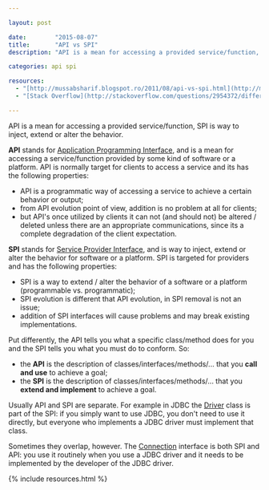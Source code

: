 ```yaml
---

layout: post

date:        "2015-08-07"
title:       "API vs SPI"
description: "API is a mean for accessing a provided service/function, SPI is way to inject, extend or alter the behavior."

categories: api spi

resources:
  - "[http://mussabsharif.blogspot.ro/2011/08/api-vs-spi.html](http://mussabsharif.blogspot.ro/2011/08/api-vs-spi.html)"
  - "[Stack Overflow](http://stackoverflow.com/questions/2954372/difference-between-spi-and-api)"

---
```



API is a mean for accessing a provided service/function, SPI is way to inject, extend or alter the behavior.

**API** stands for [Application Programming Interface](https://en.wikipedia.org/wiki/Application_programming_interface), and is a mean for accessing a service/function provided by some kind of software or a platform. API is normally target for clients to access a service and its has the following properties:
- API is a programmatic way of accessing a service to achieve a certain behavior or output;
- from API evolution point of view, addition is no problem at all for clients;
- but API's once utilized by clients it can not (and should not) be altered / deleted unless there are an appropriate communications, since its a complete degradation of the client expectation.

**SPI** stands for [Service Provider Interface](https://en.wikipedia.org/wiki/Service_provider_interface), and is way to inject, extend or alter the behavior for software or a platform. SPI is targeted for providers and has the following properties:
- SPI is a way to extend / alter the behavior of a software or a platform (programmable vs. programmatic);
- SPI evolution is different that API evolution, in SPI removal is not an issue;
- addition of SPI interfaces will cause problems and may break existing implementations.

Put differently, the API tells you what a specific class/method does for you and the SPI tells you what you must do to conform. So:
- the **API** is the description of classes/interfaces/methods/... that you **call and use** to achieve a goal;
- the **SPI** is the description of classes/interfaces/methods/... that you **extend and implement** to achieve a goal.

Usually API and SPI are separate. For example in JDBC the <a href="http://java.sun.com/javase/6/docs/api/java/sql/Driver.html">Driver</a> class is part of the SPI: if you simply want to use JDBC, you don't need to use it directly, but everyone who implements a JDBC driver must implement that class.

Sometimes they overlap, however. The <a href="http://java.sun.com/javase/6/docs/api/java/sql/Connection.html">Connection</a> interface is both SPI and API: you use it routinely when you use a JDBC driver and it needs to be implemented by the developer of the JDBC driver.


{% include resources.html %}

